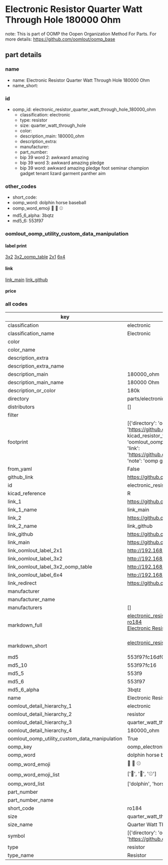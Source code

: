 # Electronic Resistor Quarter Watt Through Hole 180000 Ohm  

note: This is part of OOMP the Oopen Organization Method For Parts. For more details: https://github.com/oomlout/oomp_base

##  part details
  







### name
* name: Electronic Resistor Quarter Watt Through Hole 180000 Ohm
* name_short: 
### id
* oomp_id: electronic_resistor_quarter_watt_through_hole_180000_ohm
  * classification: electronic
  * type: resistor
  * size: quarter_watt_through_hole
  * color: 
  * description_main: 180000_ohm
  * description_extra: 
  * manufacturer: 
  * part_number: 
  * bip 39 word 2: awkward amazing
  * bip 39 word 3: awkward amazing pledge
  * bip 39 word: awkward amazing pledge foot seminar champion gadget tenant lizard garment panther aim

### other_codes
* short_code: 
* oomp_word: dolphin horse baseball
* oomp_word_emoji :dolphin: :horse: :baseball:
* md5_6_alpha: 3bqtz
* md5_6: 553f97






### oomlout_oomp_utility_custom_data_manipulation
#### label print
[3x2](http://192.168.1.245:1112/?label=oomp%203bqtz)
[3x2_oomp_table](http://192.168.1.108:1112/?label=oomp%203bqtz)
[2x1](http://192.168.1.242:1112/?label=oomp%203bqtz)
[6x4](http://192.168.1.55:1112/?label=oomp%203bqtz)    

#### link

[link_main](https://github.com/oomlout/oomlout_oomp_version_1_messy/tree/main/parts/electronic_resistor_quarter_watt_through_hole_180000_ohm) [link_github](https://github.com/oomlout/oomlout_oomp_version_1_messy/tree/main/parts/electronic_resistor_quarter_watt_through_hole_180000_ohm)                             

#### price







### all codes 
| key | value |  
| --- | --- |  
| classification | electronic |  
| classification_name | Electronic |  
| color |  |  
| color_name |  |  
| description_extra |  |  
| description_extra_name |  |  
| description_main | 180000_ohm |  
| description_main_name | 180000 Ohm |  
| description_or_color | 180k |  
| directory | parts/electronic_resistor_quarter_watt_through_hole_180000_ohm |  
| distributors | [] |  
| filter |  |  
| footprint | [{'directory': 'oomlout_oomp_footprint_bot/footprints/kicad_resistor_tht_r_axial_din0207_l6_3mm_d2_5mm_p7_62mm_horizontal//working/working.kicad_mod', 'index': 0, 'link': 'https://github.com/oomlout/oomlout_oomp_footprint_bot/tree/main/foootprntss/kicad_resistor_tht_r_axial_din0207_l6_3mm_d2_5mm_p7_62mm_horizontal', 'note': 'source footprint kicad_resistor_tht_r_axial_din0207_l6_3mm_d2_5mm_p7_62mm_horizontal', 'oomp_key': 'oomp_kicad_resistor_tht_r_axial_din0207_l6_3mm_d2_5mm_p7_62mm_horizontal'}, {'directory': 'oomlout_oomp_footprint_bot/footprints/oomlout_oomlout_oomp_part_footprints_ro184_electronic_resistor_quarter_watt_through_hole_180000_ohm//working/working.kicad_mod', 'index': 1, 'link': 'https://github.com/oomlout/oomlout_oomp_footprint_bot/tree/main/foootprntss/oomlout_oomlout_oomp_part_footprints_ro184_electronic_resistor_quarter_watt_through_hole_180000_ohm', 'note': 'oomp generated footprint', 'oomp_key': 'oomp_oomlout_oomlout_oomp_part_footprints_ro184_electronic_resistor_quarter_watt_through_hole_180000_ohm'}] |  
| from_yaml | False |  
| github_link | https://github.com/oomlout/oomlout_oomp_part_src/tree/main/parts/electronic_resistor_quarter_watt_through_hole_180000_ohm |  
| id | electronic_resistor_quarter_watt_through_hole_180000_ohm |  
| kicad_reference | R |  
| link_1 | https://github.com/oomlout/oomlout_oomp_version_1_messy/tree/main/parts/electronic_resistor_quarter_watt_through_hole_180000_ohm |  
| link_1_name | link_main |  
| link_2 | https://github.com/oomlout/oomlout_oomp_version_1_messy/tree/main/parts/electronic_resistor_quarter_watt_through_hole_180000_ohm |  
| link_2_name | link_github |  
| link_github | https://github.com/oomlout/oomlout_oomp_version_1_messy/tree/main/parts/electronic_resistor_quarter_watt_through_hole_180000_ohm |  
| link_main | https://github.com/oomlout/oomlout_oomp_version_1_messy/tree/main/parts/electronic_resistor_quarter_watt_through_hole_180000_ohm |  
| link_oomlout_label_2x1 | http://192.168.1.242:1112/?label=oomp%203bqtz |  
| link_oomlout_label_3x2 | http://192.168.1.245:1112/?label=oomp%203bqtz |  
| link_oomlout_label_3x2_oomp_table | http://192.168.1.108:1112/?label=oomp%203bqtz |  
| link_oomlout_label_6x4 | http://192.168.1.55:1112/?label=oomp%203bqtz |  
| link_redirect | https://github.com/oomlout/oomlout_oomp_version_1_messy/tree/main/parts/electronic_resistor_quarter_watt_through_hole_180000_ohm |  
| manufacturer |  |  
| manufacturer_name |  |  
| manufacturers | [] |  
| markdown_full | [electronic_resistor_quarter_watt_through_hole_180000_ohm](none)<br>[ro184](none)<br>[Electronic Resistor Quarter Watt Through Hole 180000 Ohm](none)<br><br> |  
| markdown_short | [electronic_resistor_quarter_watt_through_hole_180000_ohm](none)<br><br> |  
| md5 | 553f97fc16df0bd49861c5af4d01f086 |  
| md5_10 | 553f97fc16 |  
| md5_5 | 553f9 |  
| md5_6 | 553f97 |  
| md5_6_alpha | 3bqtz |  
| name | Electronic Resistor Quarter Watt Through Hole 180000 Ohm |  
| oomlout_detail_hierarchy_1 | electronic |  
| oomlout_detail_hierarchy_2 | resistor |  
| oomlout_detail_hierarchy_3 | quarter_watt_through_hole |  
| oomlout_detail_hierarchy_4 | 180000_ohm |  
| oomlout_oomp_utility_custom_data_manipulation | True |  
| oomp_key | oomp_electronic_resistor_quarter_watt_through_hole_180000_ohm |  
| oomp_word | dolphin horse baseball |  
| oomp_word_emoji | :dolphin: :horse: :baseball: |  
| oomp_word_emoji_list | [':dolphin:', ':horse:', ':baseball:'] |  
| oomp_word_list | ['dolphin', 'horse', 'baseball'] |  
| part_number |  |  
| part_number_name |  |  
| short_code | ro184 |  
| size | quarter_watt_through_hole |  
| size_name | Quarter Watt Through Hole |  
| symbol | [{'directory': 'oomlout_oomp_symbol_bot/symbols/kicad_device_r//working/working.kicad_sym', 'index': 0, 'link': 'https://github.com/oomlout/oomlout_oomp_symbol_bot/tree/main/symbols/kicad_device_r', 'oomp_key': 'oomp_kicad_device_r'}] |  
| type | resistor |  
| type_name | Resistor |  
